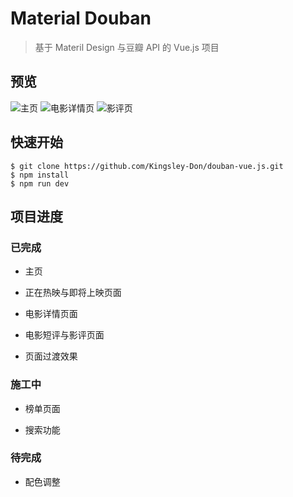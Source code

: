 # Material Douban

> 基于 Materil Design 与豆瓣 API 的 Vue.js 项目

## 预览

![主页](http://olh7l240x.bkt.clouddn.com/1.gif?v=1)
![电影详情页](http://olh7l240x.bkt.clouddn.com/2.gif?v=1)
![影评页](http://olh7l240x.bkt.clouddn.com/3.gif?v=1)

## 快速开始

```shell
$ git clone https://github.com/Kingsley-Don/douban-vue.js.git
$ npm install
$ npm run dev
```

## 项目进度

### 已完成

- 主页

- 正在热映与即将上映页面

- 电影详情页面

- 电影短评与影评页面

- 页面过渡效果

### 施工中

- 榜单页面

- 搜索功能

### 待完成

- 配色调整
